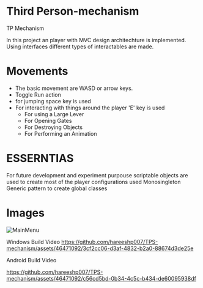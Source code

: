 # Third Person-mechanism
TP Mechanism

In this project an player with MVC design architechture is implemented. Using interfaces different types of interactables are made.

# Movements
- The basic movement are WASD or arrow keys.
- Toggle Run action
- for jumping space key is used
- For interacting with things around the player 'E' key is used
  * For using a Large Lever
  * For Opening Gates
  * For Destroying Objects
  * For Performing an Animation

# ESSERNTIAS
For future development and experiment purpouse scriptable objects are used to create most of the player configurations
used Monosingleton Generic pattern to create global classes

# Images
![MainMenu](https://github.com/hareeshp007/TPS-mechanism/assets/46471092/d120c3ac-cc64-48c8-9a5c-c5093a426c44)

Windows Build Video
https://github.com/hareeshp007/TPS-mechanism/assets/46471092/3cf2cc06-d3af-4832-b2a0-88674d3de25e

Android Build Video

https://github.com/hareeshp007/TPS-mechanism/assets/46471092/c56cd5bd-0b34-4c5c-b434-de60095938df

